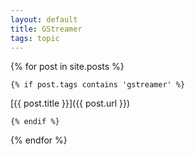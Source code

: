 ```yaml
---
layout: default
title: GStreamer
tags: topic
---
```


{% for post in site.posts %}

    {% if post.tags contains 'gstreamer' %}

[{{ post.title }}]({{ post.url }})

    {% endif %}

{% endfor %}
